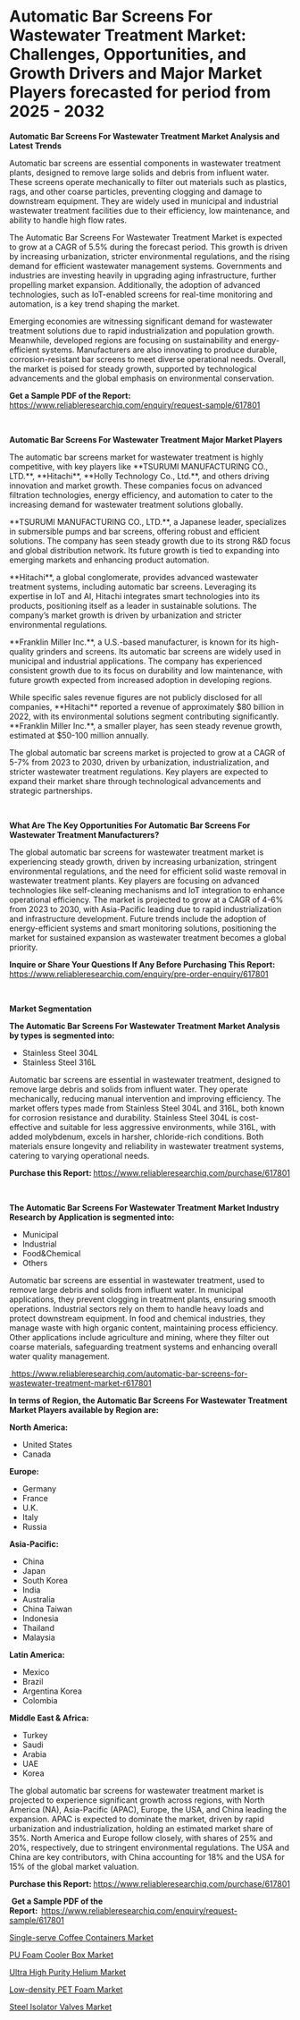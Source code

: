 <p><h1>Automatic Bar Screens For Wastewater Treatment Market: Challenges, Opportunities, and Growth Drivers and Major Market Players forecasted for period from 2025 - 2032</h1></p><p><strong>Automatic Bar Screens For Wastewater Treatment Market Analysis and Latest Trends</strong></p>
<p><p>Automatic bar screens are essential components in wastewater treatment plants, designed to remove large solids and debris from influent water. These screens operate mechanically to filter out materials such as plastics, rags, and other coarse particles, preventing clogging and damage to downstream equipment. They are widely used in municipal and industrial wastewater treatment facilities due to their efficiency, low maintenance, and ability to handle high flow rates.</p><p>The Automatic Bar Screens For Wastewater Treatment Market is expected to grow at a CAGR of 5.5% during the forecast period. This growth is driven by increasing urbanization, stricter environmental regulations, and the rising demand for efficient wastewater management systems. Governments and industries are investing heavily in upgrading aging infrastructure, further propelling market expansion. Additionally, the adoption of advanced technologies, such as IoT-enabled screens for real-time monitoring and automation, is a key trend shaping the market.</p><p>Emerging economies are witnessing significant demand for wastewater treatment solutions due to rapid industrialization and population growth. Meanwhile, developed regions are focusing on sustainability and energy-efficient systems. Manufacturers are also innovating to produce durable, corrosion-resistant bar screens to meet diverse operational needs. Overall, the market is poised for steady growth, supported by technological advancements and the global emphasis on environmental conservation.</p></p>
<p><strong>Get a Sample PDF of the Report:&nbsp;</strong> <a href="https://www.reliableresearchiq.com/enquiry/request-sample/617801?utm_campaign=904&utm_medium=2&utm_source=Github&utm_content=ia&utm_term=20012025&utm_id=automatic-bar-screens-for-wastewater-treatment">https://www.reliableresearchiq.com/enquiry/request-sample/617801</a></p>
<p>&nbsp;</p>
<p><strong>Automatic Bar Screens For Wastewater Treatment Major Market Players</strong></p>
<p><p>The automatic bar screens market for wastewater treatment is highly competitive, with key players like **TSURUMI MANUFACTURING CO., LTD.**, **Hitachi**, **Holly Technology Co., Ltd.**, and others driving innovation and market growth. These companies focus on advanced filtration technologies, energy efficiency, and automation to cater to the increasing demand for wastewater treatment solutions globally.</p><p>**TSURUMI MANUFACTURING CO., LTD.**, a Japanese leader, specializes in submersible pumps and bar screens, offering robust and efficient solutions. The company has seen steady growth due to its strong R&D focus and global distribution network. Its future growth is tied to expanding into emerging markets and enhancing product automation.</p><p>**Hitachi**, a global conglomerate, provides advanced wastewater treatment systems, including automatic bar screens. Leveraging its expertise in IoT and AI, Hitachi integrates smart technologies into its products, positioning itself as a leader in sustainable solutions. The company’s market growth is driven by urbanization and stricter environmental regulations.</p><p>**Franklin Miller Inc.**, a U.S.-based manufacturer, is known for its high-quality grinders and screens. Its automatic bar screens are widely used in municipal and industrial applications. The company has experienced consistent growth due to its focus on durability and low maintenance, with future growth expected from increased adoption in developing regions.</p><p>While specific sales revenue figures are not publicly disclosed for all companies, **Hitachi** reported a revenue of approximately $80 billion in 2022, with its environmental solutions segment contributing significantly. **Franklin Miller Inc.**, a smaller player, has seen steady revenue growth, estimated at $50-100 million annually.</p><p>The global automatic bar screens market is projected to grow at a CAGR of 5-7% from 2023 to 2030, driven by urbanization, industrialization, and stricter wastewater treatment regulations. Key players are expected to expand their market share through technological advancements and strategic partnerships.</p></p>
<p>&nbsp;</p>
<p><strong>What Are The Key Opportunities For Automatic Bar Screens For Wastewater Treatment Manufacturers?</strong></p>
<p><p>The global automatic bar screens for wastewater treatment market is experiencing steady growth, driven by increasing urbanization, stringent environmental regulations, and the need for efficient solid waste removal in wastewater treatment plants. Key players are focusing on advanced technologies like self-cleaning mechanisms and IoT integration to enhance operational efficiency. The market is projected to grow at a CAGR of 4-6% from 2023 to 2030, with Asia-Pacific leading due to rapid industrialization and infrastructure development. Future trends include the adoption of energy-efficient systems and smart monitoring solutions, positioning the market for sustained expansion as wastewater treatment becomes a global priority.</p></p>
<p><strong>Inquire or Share Your Questions If Any Before Purchasing This Report:</strong> <a href="https://www.reliableresearchiq.com/enquiry/pre-order-enquiry/617801?utm_campaign=904&utm_medium=2&utm_source=Github&utm_content=ia&utm_term=20012025&utm_id=automatic-bar-screens-for-wastewater-treatment">https://www.reliableresearchiq.com/enquiry/pre-order-enquiry/617801</a></p>
<p>&nbsp;</p>
<p><strong>Market Segmentation</strong></p>
<p><strong>The Automatic Bar Screens For Wastewater Treatment Market Analysis by types is segmented into:</strong></p>
<p><ul><li>Stainless Steel 304L</li><li>Stainless Steel 316L</li></ul></p>
<p><p>Automatic bar screens are essential in wastewater treatment, designed to remove large debris and solids from influent water. They operate mechanically, reducing manual intervention and improving efficiency. The market offers types made from Stainless Steel 304L and 316L, both known for corrosion resistance and durability. Stainless Steel 304L is cost-effective and suitable for less aggressive environments, while 316L, with added molybdenum, excels in harsher, chloride-rich conditions. Both materials ensure longevity and reliability in wastewater treatment systems, catering to varying operational needs.</p></p>
<p><strong>Purchase this Report:&nbsp;</strong><a href="https://www.reliableresearchiq.com/purchase/617801?utm_campaign=904&utm_medium=2&utm_source=Github&utm_content=ia&utm_term=20012025&utm_id=automatic-bar-screens-for-wastewater-treatment">https://www.reliableresearchiq.com/purchase/617801</a></p>
<p>&nbsp;</p>
<p><strong>The Automatic Bar Screens For Wastewater Treatment Market Industry Research by Application is segmented into:</strong></p>
<p><ul><li>Municipal</li><li>Industrial</li><li>Food&Chemical</li><li>Others</li></ul></p>
<p><p>Automatic bar screens are essential in wastewater treatment, used to remove large debris and solids from influent water. In municipal applications, they prevent clogging in treatment plants, ensuring smooth operations. Industrial sectors rely on them to handle heavy loads and protect downstream equipment. In food and chemical industries, they manage waste with high organic content, maintaining process efficiency. Other applications include agriculture and mining, where they filter out coarse materials, safeguarding treatment systems and enhancing overall water quality management.</p></p>
<p><a href="https://www.reliableresearchiq.com/automatic-bar-screens-for-wastewater-treatment-market-r617801?utm_campaign=904&utm_medium=2&utm_source=Github&utm_content=ia&utm_term=20012025&utm_id=automatic-bar-screens-for-wastewater-treatment">&nbsp;https://www.reliableresearchiq.com/automatic-bar-screens-for-wastewater-treatment-market-r617801</a></p>
<p><strong>In terms of Region, the Automatic Bar Screens For Wastewater Treatment Market Players available by Region are:</strong></p>
<p>
    <p> <strong> North America: </strong>
        <ul>
            <li>United States</li>
            <li>Canada</li>
        </ul>
        </p> 
    <p> <strong> Europe: </strong>
        <ul>
            <li>Germany</li>
            <li>France</li>
            <li>U.K.</li>
            <li>Italy</li>
            <li>Russia</li>
        </ul>
        </p> 
    <p> <strong> Asia-Pacific: </strong>
        <ul>
            <li>China</li>
            <li>Japan</li>
            <li>South Korea</li>
            <li>India</li>
            <li>Australia</li>
            <li>China Taiwan</li>
            <li>Indonesia</li>
            <li>Thailand</li>
            <li>Malaysia</li>
        </ul>
        </p> 
    <p> <strong> Latin America: </strong>
        <ul>
            <li>Mexico</li>
            <li>Brazil</li>
            <li>Argentina Korea</li>
            <li>Colombia</li>
        </ul>
        </p> 
    <p> <strong> Middle East & Africa: </strong>
        <ul>
            <li>Turkey</li>
            <li>Saudi</li>
            <li>Arabia</li>
            <li>UAE</li>
            <li>Korea</li>
        </ul>
    </p>
    </p>
<p><p>The global automatic bar screens for wastewater treatment market is projected to experience significant growth across regions, with North America (NA), Asia-Pacific (APAC), Europe, the USA, and China leading the expansion. APAC is expected to dominate the market, driven by rapid urbanization and industrialization, holding an estimated market share of 35%. North America and Europe follow closely, with shares of 25% and 20%, respectively, due to stringent environmental regulations. The USA and China are key contributors, with China accounting for 18% and the USA for 15% of the global market valuation.</p></p>
<p><strong>Purchase this Report: </strong><a href="https://www.reliableresearchiq.com/purchase/617801?utm_campaign=904&utm_medium=2&utm_source=Github&utm_content=ia&utm_term=20012025&utm_id=automatic-bar-screens-for-wastewater-treatment">https://www.reliableresearchiq.com/purchase/617801</a></p>
<p>&nbsp;<strong>Get a Sample PDF of the Report:&nbsp;&nbsp;</strong><a href="https://www.reliableresearchiq.com/enquiry/request-sample/617801?utm_campaign=904&utm_medium=2&utm_source=Github&utm_content=ia&utm_term=20012025&utm_id=automatic-bar-screens-for-wastewater-treatment">https://www.reliableresearchiq.com/enquiry/request-sample/617801</a></p>
<p><strong></strong></p>
<p><p><a href="https://github.com/rosalinebhakta48/Market-Research-Report-List-1/blob/main/single-serve-coffee-containers-market.md?utm_campaign=904&utm_medium=2&utm_source=Github&utm_content=ia&utm_term=20012025&utm_id=automatic-bar-screens-for-wastewater-treatment">Single-serve Coffee Containers Market</a></p><p><a href="https://github.com/ElviraLeka1962/Market-Research-Report-List-1/blob/main/pu-foam-cooler-box-market.md?utm_campaign=904&utm_medium=2&utm_source=Github&utm_content=ia&utm_term=20012025&utm_id=automatic-bar-screens-for-wastewater-treatment">PU Foam Cooler Box Market</a></p><p><a href="https://github.com/chongseney974/Market-Research-Report-List-1/blob/main/ultra-high-purity-helium-market.md?utm_campaign=904&utm_medium=2&utm_source=Github&utm_content=ia&utm_term=20012025&utm_id=automatic-bar-screens-for-wastewater-treatment">Ultra High Purity Helium Market</a></p><p><a href="https://github.com/darenph8er/Market-Research-Report-List-1/blob/main/low-density-pet-foam-market.md?utm_campaign=904&utm_medium=2&utm_source=Github&utm_content=ia&utm_term=20012025&utm_id=automatic-bar-screens-for-wastewater-treatment">Low-density PET Foam Market</a></p><p><a href="https://github.com/nathaliehurles7142/Market-Research-Report-List-1/blob/main/steel-isolator-valves-market.md?utm_campaign=904&utm_medium=2&utm_source=Github&utm_content=ia&utm_term=20012025&utm_id=automatic-bar-screens-for-wastewater-treatment">Steel Isolator Valves Market</a></p></p>